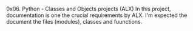0x06. Python - Classes and Objects projects (ALX)
In this project, documentation is one the crucial requirements by ALX. I'm expected the document the files (modules), classes and fuunctions.
